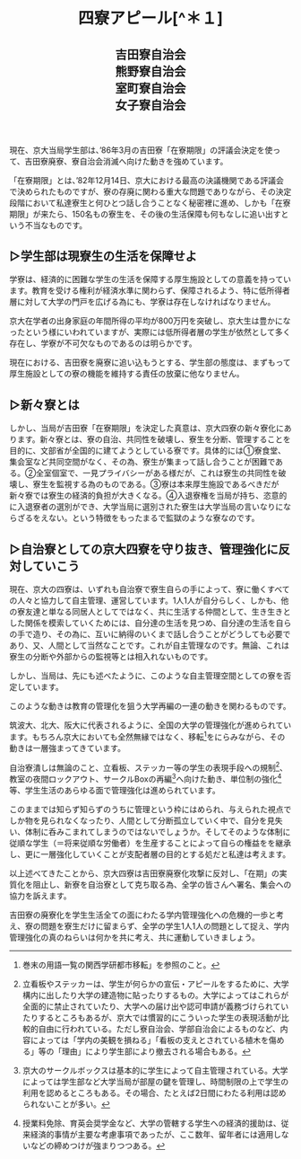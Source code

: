 <header>
<h1 class="title">四寮アピール[^＊１]</h1>
<h2 class="author">
吉田寮自治会<br/>
熊野寮自治会<br/>
室町寮自治会<br/>
女子寮自治会<br/>
</h2>
</header>

[^＊１]: おそらく、1985年7月4日の「「在寮期限」粉砕！新自治寮獲得！全学集会」（主催：吉田寮自治会・熊野寮自治会・室町寮自治会）当日にまかれたと思われるビラ。京大4寮連名のビラは、確認されているかぎりでは、これが最後である。

現在、京大当局学生部は、’86年3月の吉田寮「在寮期限」の評議会決定を使って、吉田寮廃寮、寮自治会消滅へ向けた動きを強めています。

「在寮期限」とは、’82年12月14日、京大における最高の決議機関である評議会で決められたものですが、寮の存廃に関わる重大な問題でありながら、その決定段階において私達寮生と何ひとつ話し合うことなく秘密裡に進め、しかも「在寮期限」が来たら、150名もの寮生を、その後の生活保障も何もなしに追い出すという不当なものです。

## &#x25B7;学生部は現寮生の生活を保障せよ
学寮は、経済的に困難な学生の生活を保障する厚生施設としての意義を持っています。教育を受ける権利が経済水準に関わらず、保障されるよう、特に低所得者層に対して大学の門戸を広げる為にも、学寮は存在しなければなりません。

京大在学者の出身家庭の年間所得の平均が800万円を突破し、京大生は豊かになったという様にいわれていますが、実際には低所得者層の学生が依然として多く存在し、学寮が不可欠なものであるのは明らかです。

現在における、吉田寮を廃寮に追い込もうとする、学生部の態度は、まずもって厚生施設としての寮の機能を維持する責任の放棄に他なりません。

## &#x25B7;新々寮とは
しかし、当局が吉田寮「在寮期限」を決定した真意は、京大四寮の新々寮化にあります。新々寮とは、寮の自治、共同性を破壊し、寮生を分断、管理することを目的に、文部省が全国的に建てようとしている寮です。具体的には&#9312;寮食堂、集会室など共同空間がなく、その為、寮生が集まって話し合うことが困難である。&#9313;全室個室で、一見プライバシーがある様だが、これは寮生の共同性を破壊し、寮生を監視する為のものである。&#9314;寮は本来厚生施設であるべきだが新々寮では寮生の経済的負担が大きくなる。&#9315;入退寮権を当局が持ち、恣意的に入退寮者の選別ができ、大学当局に選別された寮生は大学当局の言いなりにならざるをえない。という特徴をもったまるで監獄のような寮なのです。

## &#9655;自治寮としての京大四寮を守り抜き、管理強化に反対していこう
現在、京大の四寮は、いずれも自治寮で寮生自らの手によって、寮に働くすべての人々と協力して自主管理、運営しています。1人1人が自分らしく、しかも、他の寮友達と単なる同居人としてではなく、共に生活する仲間として、生き生きとした関係を模索していくためには、自分達の生活を見つめ、自分達の生活を自らの手で造り、その為に、互いに納得のいくまで話し合うことがどうしても必要であり、又、人間として当然なことです。これが自主管理なのです。無論、これは寮生の分断や外部からの監視等とは相入れないものです。

しかし、当局は、先にも述べたように、このような自主管理空間としての寮を否定しています。

このような動きは教育の管理化を狙う大学再編の一連の動きを関わるものです。

筑波大、北大、阪大に代表されるように、全国の大学の管理強化が進められています。もちろん京大においても全然無縁ではなく、移転[^＊２]をにらみながら、その動きは一層強まってきています。

[^＊２]: 巻末の用語一覧の関西学研都市移転」を参照のこと。

自治寮潰しは無論のこと、立看板、ステッカー等の学生の表現手段への規制[^＊３]、教室の夜間ロックアウト、サークルBoxの再編[^＊４]へ向けた動き、単位制の強化[^＊５]等、学生生活のあらゆる面で管理強化は進められています。

[^＊３]: 立看板やステッカーは、学生が何らかの宣伝・アピールをするために、大学構内に出したり大学の建造物に貼ったりするもの。大学によってはこれらが全面的に禁止されていたり、大学への届け出や認可申請が義務づけられていたりするところもあるが、京大では慣習的にこういった学生の表現活動が比較的自由に行われている。ただし寮自治会、学部自治会によるものなど、内容によっては「学内の美観を損ねる」「看板の支えとされている植木を傷める」等の「理由」により学生部により撤去される場合もある。

[^＊４]: 京大のサークルボックスは基本的に学生によって自主管理されている。大学によっては学生部など大学当局が部屋の鍵を管理し、時間制限の上で学生の利用を認めるところもある。その場合、たとえば2日間にわたる利用は認められないことが多い。

[^＊５]: 授業料免除、育英会奨学金など、大学の管轄する学生への経済的援助は、従来経済的事情が主要な考慮事項であったが、ここ数年、留年者には適用しないなどの締めつけが強まりつつある。

このままでは知らず知らずのうちに管理という枠にはめられ、与えられた視点でしか物を見られなくなったり、人間として分断孤立していく中で、自分を見失い、体制に呑みこまれてしまうのではないでしょうか。そしてそのような体制に従順な学生（＝将来従順な労働者）を生産することによって自らの権益をを継承し、更に一層強化していくことが支配者層の目的とする処だと私達は考えます。

以上述べてきたことから、京大四寮は吉田寮廃寮化攻撃に反対し、「在期」の実質化を阻止し、新寮を自治寮として克ち取る為、全学の皆さんへ署名、集会への協力を訴えます。

吉田寮の廃寮化を学生生活全ての面にわたる学内管理強化への危機的一歩と考え、寮の問題を寮生だけに留まらず、全学の学生1人1人の問題として捉え、学内管理強化の真のねらいは何かを共に考え、共に運動していきましょう。
